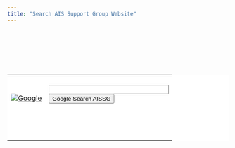 ```yaml
---
title: "Search AIS Support Group Website"
---
```


<!-- Search Google --><br>

<center>
  <br><FORM method=GET action=http://www.google.com/custom><br><TABLE bgcolor=#FFFFFF cellspacing=0 border=0><br><tr valign=top>
  
  <td>
    <br><A HREF=http://www.google.com/search><br><IMG SRC=http://www.google.com/logos/Logo_40wht.gif border=0 ALT=Google align=middle></A><br>
  </td><br>
  
  <td>
    <br><INPUT TYPE=text name=q size=31 maxlength=255 value=""><br><INPUT type=submit name=sa VALUE="Google Search AISSG"><br><INPUT type=hidden name=cof VALUE="S:http://isna.org;AH:center;AWFID:48ead66b58298155;"><br><input type=hidden name=domains value="www.medhelp.org"><br /> <br><input type=hidden name=sitesearch value="www.medhelp.org"><br>
  </td></tr></TABLE><br></FORM><br>
</center><br>

<!-- Search Google --><br>

<!--break--><br>